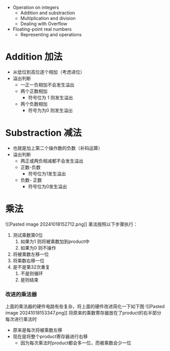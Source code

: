 - Operation on integers
	- Addition and substraction
	- Multiplication and division
	- Dealing with Overflow
- Floating-point real numbers
	- Representing and operations

# Addition 加法
- 从低位到高位逐个相加（考虑进位）
- 溢出判断
	- 一正一负相加不会发生溢出
	- 两个正数相加
		- 符号位为 1 则发生溢出
	- 两个负数相加
		- 符号为为0 则发生溢出

# Substraction 减法
- 也就是加上第二个操作数的负数（补码运算）
- 溢出判断
	- 两正或两负相减都不会发生溢出
	- 正数-负数
		- 符号位为1发生溢出
	- 负数- 正数
		- 符号位为0发生溢出

# 乘法
![[Pasted image 20241018152712.png]]
乘法按照以下步骤执行：
1. 测试乘数第0位
	1. 如果为1 则将被乘数加到product中
	2. 如果为0 则不操作
2. 将被乘数左移一位
3. 将乘数右移一位
4. 是不是第32次重复
	1. 不是则循环
	2. 是则结束

### 改进的乘法器
上面的乘法器的硬件电路有些复杂，将上面的硬件改进简化一下如下图
![[Pasted image 20241018153347.png]]
将原来的乘数寄存器放在了product的右半部分
每次进行乘法时
- 原来是每次将被乘数左移
- 现在是将整个product寄存器进行右移
	- 因为每次乘法时product都会多一位，而被乘数会少一位